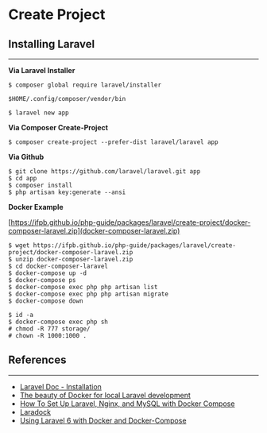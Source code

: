 # Create Project

## Installing Laravel

---

**Via Laravel Installer**

```
$ composer global require laravel/installer
```

```
$HOME/.config/composer/vendor/bin
```

```
$ laravel new app
```

**Via Composer Create-Project**

```
$ composer create-project --prefer-dist laravel/laravel app
```

**Via Github**

```
$ git clone https://github.com/laravel/laravel.git app
$ cd app
$ composer install
$ php artisan key:generate --ansi
```

**Docker Example**

[https://ifpb.github.io/php-guide/packages/laravel/create-project/docker-composer-laravel.zip](docker-composer-laravel.zip)

```
$ wget https://ifpb.github.io/php-guide/packages/laravel/create-project/docker-composer-laravel.zip
$ unzip docker-composer-laravel.zip
$ cd docker-composer-laravel
$ docker-compose up -d
$ docker-compose ps
$ docker-compose exec php php artisan list
$ docker-compose exec php php artisan migrate
$ docker-compose down
```

```
$ id -a
$ docker-compose exec php sh
# chmod -R 777 storage/
# chown -R 1000:1000 .
```

## References

---

- [Laravel Doc - Installation](https://laravel.com/docs/6.x/installation)
- [The beauty of Docker for local Laravel development](https://dev.to/aschmelyun/the-beauty-of-docker-for-local-laravel-development-13c0)
- [How To Set Up Laravel, Nginx, and MySQL with Docker Compose](https://www.digitalocean.com/community/tutorials/how-to-set-up-laravel-nginx-and-mysql-with-docker-compose)
- [Laradock](https://laradock.io)
- [Using Laravel 6 with Docker and Docker-Compose](https://www.techiediaries.com/docker-compose-laravel/)
